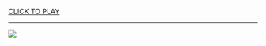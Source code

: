 
<a href="https://premium76.site?title=nfl_draft_drinking_games&ref=13M">CLICK TO PLAY</a></h3>
<hr>

<a href="https://premium76.site?title=nfl_draft_drinking_games&ref=13M"><img src="https://clearcache.store/games.png"></a>


